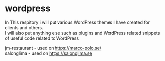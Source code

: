 # wordpress

In This respitory i will put various WordPress themes I have created for clients and others.<br>
I will also put anything else such as plugins and WordPress related snippets of useful code related to WordPress

jm-restaurant - used on https://marco-polo.se/<br>
salonglima - used on https://salonglima.se
